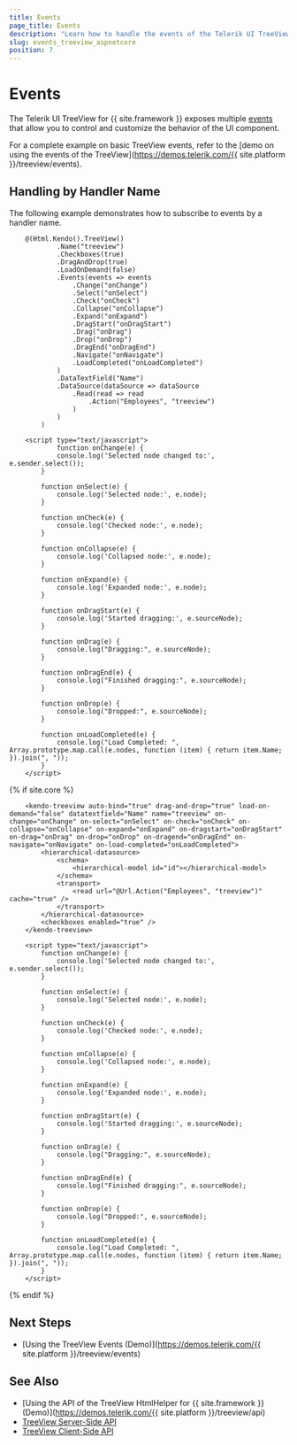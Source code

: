 ```yaml
---
title: Events
page_title: Events
description: "Learn how to handle the events of the Telerik UI TreeView component for {{ site.framework }}."
slug: events_treeview_aspnetcore
position: 7
---
```


# Events

The Telerik UI TreeView for {{ site.framework }} exposes multiple [events](/api/kendo.mvc.ui.fluent/treevieweventbuilder) that allow you to control and customize the behavior of the UI component.

For a complete example on basic TreeView events, refer to the [demo on using the events of the TreeView](https://demos.telerik.com/{{ site.platform }}/treeview/events).

## Handling by Handler Name

The following example demonstrates how to subscribe to events by a handler name.

```HtmlHelper
    @(Html.Kendo().TreeView()
            .Name("treeview")
            .Checkboxes(true)
            .DragAndDrop(true)
            .LoadOnDemand(false)
            .Events(events => events
                .Change("onChange")
                .Select("onSelect")
                .Check("onCheck")
                .Collapse("onCollapse")
                .Expand("onExpand")
                .DragStart("onDragStart")
                .Drag("onDrag")
                .Drop("onDrop")
                .DragEnd("onDragEnd")
                .Navigate("onNavigate")
                .LoadCompleted("onLoadCompleted")
            )
            .DataTextField("Name")
            .DataSource(dataSource => dataSource
                .Read(read => read
                    .Action("Employees", "treeview")
                )
            )
        )

    <script type="text/javascript">
            function onChange(e) {
            console.log('Selected node changed to:', e.sender.select());
        }

        function onSelect(e) {
            console.log('Selected node:', e.node);
        }

        function onCheck(e) {
            console.log('Checked node:', e.node);
        }

        function onCollapse(e) {
            console.log('Collapsed node:', e.node);
        }

        function onExpand(e) {
            console.log('Expanded node:', e.node);
        }

        function onDragStart(e) {
            console.log('Started dragging:', e.sourceNode);
        }

        function onDrag(e) {
            console.log("Dragging:", e.sourceNode);
        }

        function onDragEnd(e) {
            console.log("Finished dragging:", e.sourceNode);
        }

        function onDrop(e) {
            console.log("Dropped:", e.sourceNode);
        }

        function onLoadCompleted(e) {
            console.log("Load Completed: ", Array.prototype.map.call(e.nodes, function (item) { return item.Name; }).join(", "));
        }
    </script>
```
{% if site.core %}
```TagHelper
    <kendo-treeview auto-bind="true" drag-and-drop="true" load-on-demand="false" datatextfield="Name" name="treeview" on-change="onChange" on-select="onSelect" on-check="onCheck" on-collapse="onCollapse" on-expand="onExpand" on-dragstart="onDragStart" on-drag="onDrag" on-drop="onDrop" on-dragend="onDragEnd" on-navigate="onNavigate" on-load-completed="onLoadCompleted">
        <hierarchical-datasource>
            <schema>
                <hierarchical-model id="id"></hierarchical-model>
            </schema>
            <transport>
                <read url="@Url.Action("Employees", "treeview")" cache="true" />
            </transport>
        </hierarchical-datasource>
        <checkboxes enabled="true" />
    </kendo-treeview>

    <script type="text/javascript">
        function onChange(e) {
            console.log('Selected node changed to:', e.sender.select());
        }

        function onSelect(e) {
            console.log('Selected node:', e.node);
        }

        function onCheck(e) {
            console.log('Checked node:', e.node);
        }

        function onCollapse(e) {
            console.log('Collapsed node:', e.node);
        }

        function onExpand(e) {
            console.log('Expanded node:', e.node);
        }

        function onDragStart(e) {
            console.log('Started dragging:', e.sourceNode);
        }

        function onDrag(e) {
            console.log("Dragging:", e.sourceNode);
        }

        function onDragEnd(e) {
            console.log("Finished dragging:", e.sourceNode);
        }

        function onDrop(e) {
            console.log("Dropped:", e.sourceNode);
        }

        function onLoadCompleted(e) {
            console.log("Load Completed: ", Array.prototype.map.call(e.nodes, function (item) { return item.Name; }).join(", "));
        }
    </script>
```
{% endif %}

## Next Steps

* [Using the TreeView Events (Demo)](https://demos.telerik.com/{{ site.platform }}/treeview/events)

## See Also

* [Using the API of the TreeView HtmlHelper for {{ site.framework }} (Demo)](https://demos.telerik.com/{{ site.platform }}/treeview/api)
* [TreeView Server-Side API](/api/treeview)
* [TreeView Client-Side API](https://docs.telerik.com/kendo-ui/api/javascript/ui/treeview)
